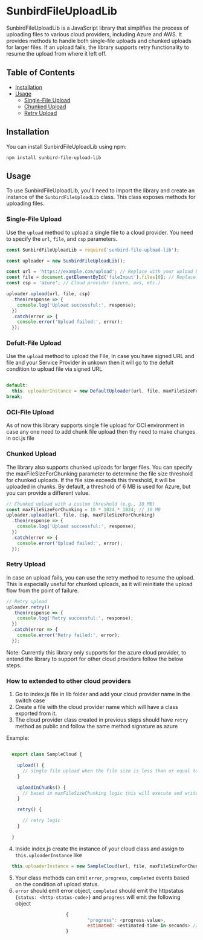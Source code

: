 # SunbirdFileUploadLib

SunbirdFileUploadLib is a JavaScript library that simplifies the process of uploading files to various cloud providers, including Azure and AWS. It provides methods to handle both single-file uploads and chunked uploads for larger files. If an upload fails, the library supports retry functionality to resume the upload from where it left off.

## Table of Contents

- [Installation](#installation)
- [Usage](#usage)
  - [Single-File Upload](#single-file-upload)
  - [Chunked Upload](#chunked-upload)
  - [Retry Upload](#retry-upload)
    
## Installation

You can install SunbirdFileUploadLib using npm:

`npm install sunbird-file-upload-lib`


## Usage

To use SunbirdFileUploadLib, you'll need to import the library and create an instance of the `SunbirdFileUploadLib` class. This class exposes methods for uploading files.

### Single-File Upload

Use the `upload` method to upload a single file to a cloud provider. You need to specify the `url`, `file`, and `csp` parameters.

```javascript
const SunbirdFileUploadLib = require('sunbird-file-upload-lib');

const uploader = new SunbirdFileUploadLib();

const url = 'https://example.com/upload'; // Replace with your upload URL
const file = document.getElementById('fileInput').files[0]; // Replace with your file input element
const csp = 'azure'; // Cloud provider (azure, aws, etc.)

uploader.upload(url, file, csp)
  .then(response => {
    console.log('Upload successful:', response);
  })
  .catch(error => {
    console.error('Upload failed:', error);
  });
```

### Defult-File Upload

Use the `upload` method to upload the File, In case you have signed URL and file and your Service Provider in unkown then it will go to the defult condition to upload file via signed URL

```javascript

default:
  this. uploaderInstance = new DefaultUploader(url, file, maxFileSizeForChunking, this.emit);
break;

```

### OCI-File Upload

As of now this library supports single file upload for OCI environment in case any one need to add chunk file upload then thy need to make changes in oci.js file

### Chunked Upload
The library also supports chunked uploads for larger files. You can specify the maxFileSizeForChunking parameter to determine the file size threshold for chunked uploads. If the file size exceeds this threshold, it will be uploaded in chunks. By default, a threshold of 6 MB is used for Azure, but you can provide a different value.

```javascript
// Chunked upload with a custom threshold (e.g., 10 MB)
const maxFileSizeForChunking = 10 * 1024 * 1024; // 10 MB
uploader.upload(url, file, csp, maxFileSizeForChunking)
  .then(response => {
    console.log('Upload successful:', response);
  })
  .catch(error => {
    console.error('Upload failed:', error);
  });
```
### Retry Upload
In case an upload fails, you can use the retry method to resume the upload. This is especially useful for chunked uploads, as it will reinitiate the upload flow from the point of failure.

```javascript
// Retry upload
uploader.retry()
  .then(response => {
    console.log('Retry successful:', response);
  })
  .catch(error => {
    console.error('Retry failed:', error);
  });
```

Note: Currently this library only supports for the azure cloud provider, to entend the library to support for other cloud providers follow the below steps.

### How to extended to other cloud providers


1. Go to index.js file in lib folder and add your cloud provider name in the switch case
2. Create a file with the cloud provider name which will have a class exported from it.
3. The cloud provider class created in previous steps should have `retry` method as public and follow the same method signature as azure

Example: 

```javascript

  export class SampleCloud {

    upload() {
      // single file upload when the file size is less than or equal to maxFileSizeChunking
    }

    uploadInChunks() {
      // based in maxFileSizeChunking logic this will execute and write logic for same for your cloud provider
    }

    retry() {

      // retry logic
    }

  }

```
4. Inside  index.js create the instance of your cloud class and assign to `this.uploaderInstance` like

  ```javascript
    this.uploaderInstance = new SampleCloud(url, file, maxFileSizeForChunking, this.emit)

  ```
5. Your class methods can emit `error`, `progress`, `completed` events based on the condition of upload status.
6. `error` should emit error object, `completed` should emit the httpstatus `{status: <http-status-code>}` and `progress` will emit the following object
  ```javascript
                        {
                                "progress": <progress-value>,
                                estimated: <estimated-time-in-seconds> // this is optional
                        }
  ```
